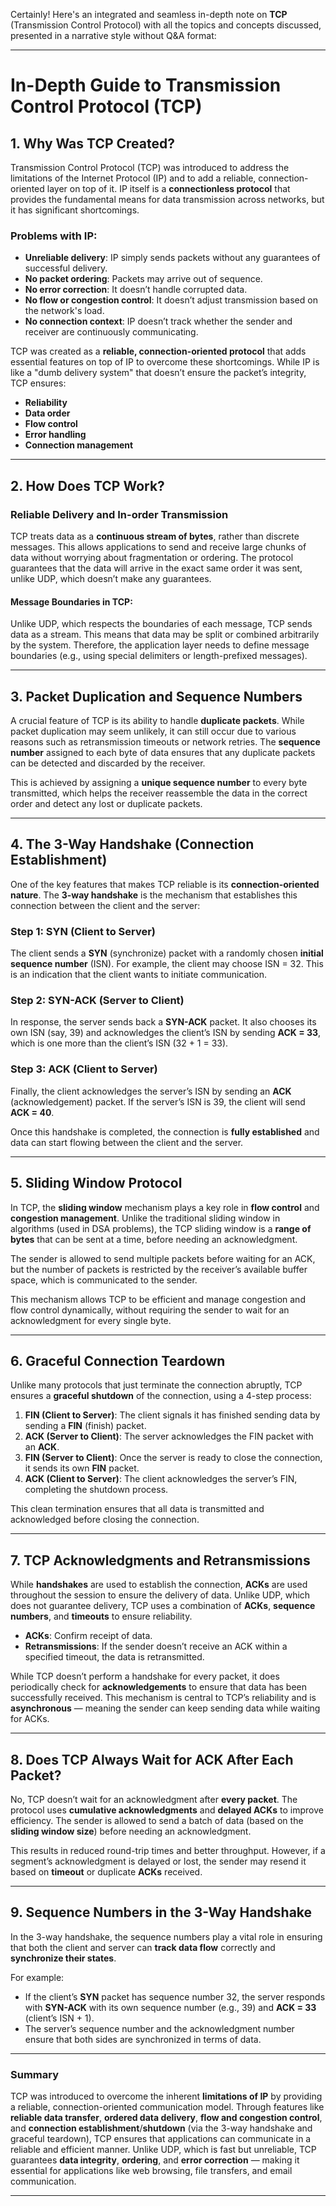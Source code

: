 Certainly! Here's an integrated and seamless in-depth note on **TCP** (Transmission Control Protocol) with all the topics and concepts discussed, presented in a narrative style without Q\&A format:

---

# In-Depth Guide to **Transmission Control Protocol (TCP)**

## 1. **Why Was TCP Created?**

Transmission Control Protocol (TCP) was introduced to address the limitations of the Internet Protocol (IP) and to add a reliable, connection-oriented layer on top of it. IP itself is a **connectionless protocol** that provides the fundamental means for data transmission across networks, but it has significant shortcomings.

### **Problems with IP:**

* **Unreliable delivery**: IP simply sends packets without any guarantees of successful delivery.
* **No packet ordering**: Packets may arrive out of sequence.
* **No error correction**: It doesn’t handle corrupted data.
* **No flow or congestion control**: It doesn’t adjust transmission based on the network's load.
* **No connection context**: IP doesn’t track whether the sender and receiver are continuously communicating.

TCP was created as a **reliable, connection-oriented protocol** that adds essential features on top of IP to overcome these shortcomings. While IP is like a "dumb delivery system" that doesn’t ensure the packet’s integrity, TCP ensures:

* **Reliability**
* **Data order**
* **Flow control**
* **Error handling**
* **Connection management**

---

## 2. **How Does TCP Work?**

### **Reliable Delivery and In-order Transmission**

TCP treats data as a **continuous stream of bytes**, rather than discrete messages. This allows applications to send and receive large chunks of data without worrying about fragmentation or ordering. The protocol guarantees that the data will arrive in the exact same order it was sent, unlike UDP, which doesn’t make any guarantees.

#### **Message Boundaries in TCP:**

Unlike UDP, which respects the boundaries of each message, TCP sends data as a stream. This means that data may be split or combined arbitrarily by the system. Therefore, the application layer needs to define message boundaries (e.g., using special delimiters or length-prefixed messages).

---

## 3. **Packet Duplication and Sequence Numbers**

A crucial feature of TCP is its ability to handle **duplicate packets**. While packet duplication may seem unlikely, it can still occur due to various reasons such as retransmission timeouts or network retries. The **sequence number** assigned to each byte of data ensures that any duplicate packets can be detected and discarded by the receiver.

This is achieved by assigning a **unique sequence number** to every byte transmitted, which helps the receiver reassemble the data in the correct order and detect any lost or duplicate packets.

---

## 4. **The 3-Way Handshake (Connection Establishment)**

One of the key features that makes TCP reliable is its **connection-oriented nature**. The **3-way handshake** is the mechanism that establishes this connection between the client and the server:

### **Step 1: SYN (Client to Server)**

The client sends a **SYN** (synchronize) packet with a randomly chosen **initial sequence number** (ISN). For example, the client may choose ISN = 32. This is an indication that the client wants to initiate communication.

### **Step 2: SYN-ACK (Server to Client)**

In response, the server sends back a **SYN-ACK** packet. It also chooses its own ISN (say, 39) and acknowledges the client’s ISN by sending **ACK = 33**, which is one more than the client’s ISN (32 + 1 = 33).

### **Step 3: ACK (Client to Server)**

Finally, the client acknowledges the server’s ISN by sending an **ACK** (acknowledgement) packet. If the server’s ISN is 39, the client will send **ACK = 40**.

Once this handshake is completed, the connection is **fully established** and data can start flowing between the client and the server.

---

## 5. **Sliding Window Protocol**

In TCP, the **sliding window** mechanism plays a key role in **flow control** and **congestion management**. Unlike the traditional sliding window in algorithms (used in DSA problems), the TCP sliding window is a **range of bytes** that can be sent at a time, before needing an acknowledgment.

The sender is allowed to send multiple packets before waiting for an ACK, but the number of packets is restricted by the receiver’s available buffer space, which is communicated to the sender.

This mechanism allows TCP to be efficient and manage congestion and flow control dynamically, without requiring the sender to wait for an acknowledgment for every single byte.

---

## 6. **Graceful Connection Teardown**

Unlike many protocols that just terminate the connection abruptly, TCP ensures a **graceful shutdown** of the connection, using a 4-step process:

1. **FIN (Client to Server)**: The client signals it has finished sending data by sending a **FIN** (finish) packet.
2. **ACK (Server to Client)**: The server acknowledges the FIN packet with an **ACK**.
3. **FIN (Server to Client)**: Once the server is ready to close the connection, it sends its own **FIN** packet.
4. **ACK (Client to Server)**: The client acknowledges the server’s FIN, completing the shutdown process.

This clean termination ensures that all data is transmitted and acknowledged before closing the connection.

---

## 7. **TCP Acknowledgments and Retransmissions**

While **handshakes** are used to establish the connection, **ACKs** are used throughout the session to ensure the delivery of data. Unlike UDP, which does not guarantee delivery, TCP uses a combination of **ACKs**, **sequence numbers**, and **timeouts** to ensure reliability.

* **ACKs**: Confirm receipt of data.
* **Retransmissions**: If the sender doesn’t receive an ACK within a specified timeout, the data is retransmitted.

While TCP doesn’t perform a handshake for every packet, it does periodically check for **acknowledgements** to ensure that data has been successfully received. This mechanism is central to TCP’s reliability and is **asynchronous** — meaning the sender can keep sending data while waiting for ACKs.

---

## 8. **Does TCP Always Wait for ACK After Each Packet?**

No, TCP doesn’t wait for an acknowledgment after **every packet**. The protocol uses **cumulative acknowledgments** and **delayed ACKs** to improve efficiency. The sender is allowed to send a batch of data (based on the **sliding window size**) before needing an acknowledgment.

This results in reduced round-trip times and better throughput. However, if a segment’s acknowledgment is delayed or lost, the sender may resend it based on **timeout** or duplicate **ACKs** received.

---

## 9. **Sequence Numbers in the 3-Way Handshake**

In the 3-way handshake, the sequence numbers play a vital role in ensuring that both the client and server can **track data flow** correctly and **synchronize their states**.

For example:

* If the client’s **SYN** packet has sequence number 32, the server responds with **SYN-ACK** with its own sequence number (e.g., 39) and **ACK = 33** (client’s ISN + 1).
* The server’s sequence number and the acknowledgment number ensure that both sides are synchronized in terms of data.

---
### **Summary**

TCP was introduced to overcome the inherent **limitations of IP** by providing a reliable, connection-oriented communication model. Through features like **reliable data transfer**, **ordered data delivery**, **flow and congestion control**, and **connection establishment**/**shutdown** (via the 3-way handshake and graceful teardown), TCP ensures that applications can communicate in a reliable and efficient manner. Unlike UDP, which is fast but unreliable, TCP guarantees **data integrity**, **ordering**, and **error correction** — making it essential for applications like web browsing, file transfers, and email communication.

---
